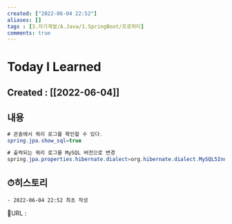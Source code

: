 ```yaml
---
created: ["2022-06-04 22:52"]
aliases: []
tags : [3.자기계발/A.Java/1.SpringBoot/프로퍼티]
comments: true
---
```


# Today I Learned
## Created : [[2022-06-04]]

## 내용
```JAVA
# 콘솔에서 쿼리 로그를 확인할 수 있다.
spring.jpa.show_sql=true 

# 출력되는 쿼리 로그를 MySQL 버전으로 변경
spring.jpa.properties.hibernate.dialect=org.hibernate.dialect.MySQL5InnoDBDialect 
```


## ⏱히스토리
	- 2022-06-04 22:52 최초 작성


📙URL :
